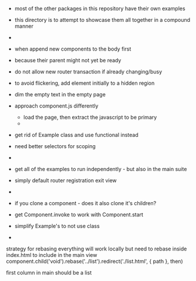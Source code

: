 
- most of the other packages in this repository have their own examples
- this directory is to attempt to showcase them all together in a compound manner
- 
- when append new components to the body first
- because their parent might not yet be ready
- do not allow new router transaction if already changing/busy
- to avoid flickering, add element initially to a hidden region
- dim the empty text in the empty page
- approach component.js differently
	- load the page, then extract the javascript to be primary
	- 
	
- get rid  of Example class and use functional instead
- need better selectors for scoping
- 
- get all of the examples to run independently - but also in the main suite
- simply default router registration exit view
- 
- if you clone a component - does it also clone it's children?
- get Component.invoke to work with Component.start
- simplify Example's to not use class
- 

strategy for rebasing
everything will work locally
but need to rebase inside index.html to include in the main view
component.child('void').rebase('../list').redirect('./list.html', { path }, then)

first column in main should be a list